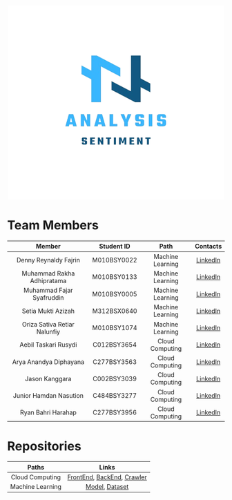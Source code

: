 <p align="center"> <img src="SentimentAnalysis.png" width="500" height="450" /> </p>

# Team Members

|            Member           				| Student ID |        Path        |                                                       Contacts                                                      |
| :---------------------------------------: | :--------: | :----------------: | :-----------------------------------------------------------------------------------------------------------------: |
|        Denny Reynaldy Fajrin        | M010BSY0022 |  Machine Learning  |        [LinkedIn](https://www.linkedin.com/)           |
|      			Muhammad Rakha Adhipratama     	        | M010BSY0133 |  Machine Learning  |      [LinkedIn](https://www.linkedin.com/)|
|     Muhammad Fajar Syafruddin     | M010BSY0005 | Machine Learning |     [LinkedIn](https://www.linkedin.com/)           |
|      Setia Mukti Azizah     | M312BSX0640 | Machine Learning |     [LinkedIn](https://www.linkedin.com/)|
|     Oriza Sativa Retiar Nalunfiy     | M010BSY1074 |   Machine Learning  |              [LinkedIn](https://www.linkedin.com/)|
| Aebil Taskari Rusydi | C012BSY3654  |   Cloud Computing  |     [LinkedIn](https://www.linkedin.com/)|
|        Arya Anandya Diphayana        | C277BSY3563 |  Cloud Computing  |        [LinkedIn](https://www.linkedin.com/)           |
|      			Jason Kanggara     	        | C002BSY3039  |  Cloud Computing  |      [LinkedIn](https://www.linkedin.com/)|
|     Junior Hamdan Nasution     | C484BSY3277  | Cloud Computing |     [LinkedIn](https://www.linkedin.com/)           |
|      Ryan Bahri Harahap     | C277BSY3956  | Cloud Computing |     [LinkedIn](https://www.linkedin.com/in/)|

# Repositories

| Paths | Links |
| :---: | :---: |
|  Cloud Computing  |  [FrontEnd](https://github.com/), [BackEnd](https://github.com/), [Crawler](https://github.com)  |
|   Machine Learning  |   [Model]( https://github.com/RidwendDev/DeepLearningPro-SkinSight), [Dataset](https://www.kaggle.com/datasets/kmader/skin-cancer-mnist-ham10000)  |